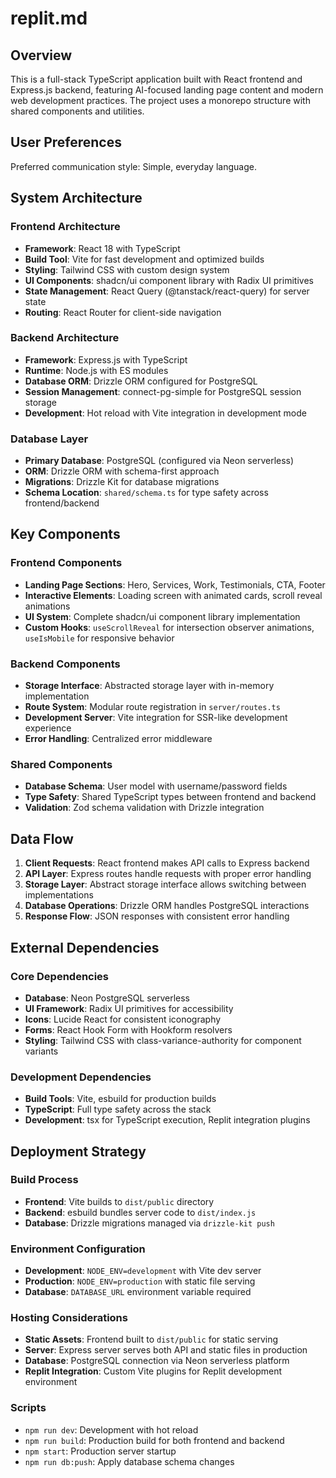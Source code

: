 # replit.md

## Overview

This is a full-stack TypeScript application built with React frontend and Express.js backend, featuring AI-focused landing page content and modern web development practices. The project uses a monorepo structure with shared components and utilities.

## User Preferences

Preferred communication style: Simple, everyday language.

## System Architecture

### Frontend Architecture
- **Framework**: React 18 with TypeScript
- **Build Tool**: Vite for fast development and optimized builds
- **Styling**: Tailwind CSS with custom design system
- **UI Components**: shadcn/ui component library with Radix UI primitives
- **State Management**: React Query (@tanstack/react-query) for server state
- **Routing**: React Router for client-side navigation

### Backend Architecture
- **Framework**: Express.js with TypeScript
- **Runtime**: Node.js with ES modules
- **Database ORM**: Drizzle ORM configured for PostgreSQL
- **Session Management**: connect-pg-simple for PostgreSQL session storage
- **Development**: Hot reload with Vite integration in development mode

### Database Layer
- **Primary Database**: PostgreSQL (configured via Neon serverless)
- **ORM**: Drizzle ORM with schema-first approach
- **Migrations**: Drizzle Kit for database migrations
- **Schema Location**: `shared/schema.ts` for type safety across frontend/backend

## Key Components

### Frontend Components
- **Landing Page Sections**: Hero, Services, Work, Testimonials, CTA, Footer
- **Interactive Elements**: Loading screen with animated cards, scroll reveal animations
- **UI System**: Complete shadcn/ui component library implementation
- **Custom Hooks**: `useScrollReveal` for intersection observer animations, `useIsMobile` for responsive behavior

### Backend Components
- **Storage Interface**: Abstracted storage layer with in-memory implementation
- **Route System**: Modular route registration in `server/routes.ts`
- **Development Server**: Vite integration for SSR-like development experience
- **Error Handling**: Centralized error middleware

### Shared Components
- **Database Schema**: User model with username/password fields
- **Type Safety**: Shared TypeScript types between frontend and backend
- **Validation**: Zod schema validation with Drizzle integration

## Data Flow

1. **Client Requests**: React frontend makes API calls to Express backend
2. **API Layer**: Express routes handle requests with proper error handling
3. **Storage Layer**: Abstract storage interface allows switching between implementations
4. **Database Operations**: Drizzle ORM handles PostgreSQL interactions
5. **Response Flow**: JSON responses with consistent error handling

## External Dependencies

### Core Dependencies
- **Database**: Neon PostgreSQL serverless
- **UI Framework**: Radix UI primitives for accessibility
- **Icons**: Lucide React for consistent iconography
- **Forms**: React Hook Form with Hookform resolvers
- **Styling**: Tailwind CSS with class-variance-authority for component variants

### Development Dependencies
- **Build Tools**: Vite, esbuild for production builds
- **TypeScript**: Full type safety across the stack
- **Development**: tsx for TypeScript execution, Replit integration plugins

## Deployment Strategy

### Build Process
- **Frontend**: Vite builds to `dist/public` directory
- **Backend**: esbuild bundles server code to `dist/index.js`
- **Database**: Drizzle migrations managed via `drizzle-kit push`

### Environment Configuration
- **Development**: `NODE_ENV=development` with Vite dev server
- **Production**: `NODE_ENV=production` with static file serving
- **Database**: `DATABASE_URL` environment variable required

### Hosting Considerations
- **Static Assets**: Frontend built to `dist/public` for static serving
- **Server**: Express server serves both API and static files in production
- **Database**: PostgreSQL connection via Neon serverless platform
- **Replit Integration**: Custom Vite plugins for Replit development environment

### Scripts
- `npm run dev`: Development with hot reload
- `npm run build`: Production build for both frontend and backend
- `npm start`: Production server startup
- `npm run db:push`: Apply database schema changes